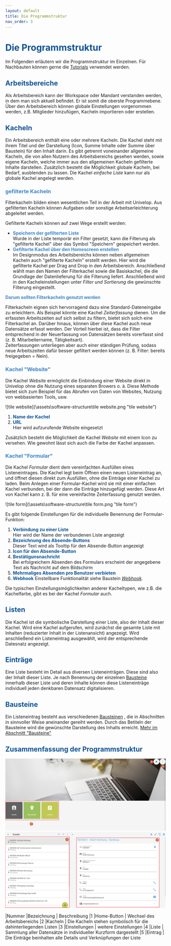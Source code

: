 ```yaml
---
layout: default
title: Die Programmstruktur
nav_order: 3
---
```


# <span style="color:#0b5394">**Die Programmstruktur**</span>

Im Folgenden erläutern wir die Programmstruktur im Einzelnen.
Für Nachbauten können gerne die [Tutorials](/docs/tutorials/Tutorials.html)
verwendet werden.

## <span style="color:#0b5394">Arbeitsbereiche</span>

Als Arbeitsbereich kann der Workspace oder Mandant verstanden werden, in dem man sich aktuell befindet.
Er ist somit die oberste Programmebene. Über den Arbeitsbereich können globale Einstellungen vorgenommen
werden, z.B. Mitglieder hinzufügen, Kacheln importieren oder erstellen.

## <span style="color:#0b5394">Kacheln</span>

Ein Arbeitsbereich enthält eine oder mehrere Kacheln. Die Kachel steht mit ihrem Titel und der Darstellung
(Icon, Summe Inhalte oder Summe über Baustein) für den Inhalt darin. Es gibt getrennt voneinander allgemeine
Kacheln, die von allen Nutzern des Arbeitsbereichs gesehen werden, sowie eigene Kacheln, welche immer aus
den allgemeinen Kacheln gefilterte Inhalte darstellen. Zusätzlich besteht die Möglichkeit globale Kacheln,
bei Bedarf, ausblenden zu lassen. Die Kachel *einfache Liste* kann nur als globale Kachel angelegt werden.

### <span style="color:#3d85c6"> gefilterte Kacheln</span>

Filterkacheln bilden einen wesentlichen Teil in der Arbeit mit Univelop. Aus gefilterten Kacheln können
Aufgaben oder sonstige Arbeitserleichterung abgeleitet werden.

Gefilterte Kacheln können auf zwei Wege erstellt werden:  
- <span style="color:#3d85c6">**Speichern der gefilterten Liste**</span>  
Wurde in der Liste temporär ein Filter gesetzt, kann die Filterung als "gefilterte Kachel" über das Symbol
"Speichern" gespeichert werden.
- <span style="color:#3d85c6">**Gefilterte Kachel über den Homescreen erstellen**</span>  
Im Designmodus des Arbeitsbereichs können neben allgemeinen Kacheln auch "gefilterte Kacheln" erstellt werden.
Hier wird die gefilterte Kachel per Drag and Drop in den Arbeitsbereich. Anschließend wählt man den Namen der
Filterkachel sowie die Basiskachel, die die Grundlage der Datenlieferung für die Filterung liefert.
Anschließend wird in den Kacheleinstellungen unter *Filter und Sortierung* die gewünschte Filterung eingestellt.

<span style="color:#3d85c6">**Darum sollten Filterkacheln genutzt werden**</span>

Filterkacheln eignen sich hervorragend dazu eine Standard-Dateneingabe zu erleichtern. Als Beispiel könnte
eine Kachel *Zeiterfassung* dienen. Um die erfassten Arbeitszeiten auf sich selbst zu filtern, bietet sich
solch eine Filterkachel an. Darüber hinaus, können über diese Kachel auch neue Datensätze erfasst werden. Der
Vorteil hierbei ist, dass die Filter entsprechend in der Neuerfassung von Datensätzen bereits vorerfasst sind
(z. B. Mitarbeitername, Tätigkeitsart).  
Zeiterfassungen unterliegen aber auch einer ständigen Prüfung, sodass neue Arbeitszeiten dafür besser gefiltert
werden können (z. B. Filter: bereits freigegeben = Nein).

### <span style="color:#3d85c6"> Kachel "Website"</span>

Die Kachel *Website* ermöglicht die Einbindung einer Website direkt in Univelop ohne die Nutzung eines separaten
Browers o. ä. Diese Methode bietet sich zum Beispiel für das Abrufen von Daten von Websites, Nutzung von webbasierten
Tools, usw.

![tile website](\assets\software-structure\tile website.png "tile website")

1. <span style="color:#0b5394">**Name der Kachel**</span>  
2. <span style="color:#0b5394">**URL**</span>  
    Hier wird aufzurufende Website eingesetzt

Zusätzlich besteht die Möglichkeit die Kachel *Website* mit einem Icon zu versehen. Wie gewohnt lässt sich auch die Farbe
der Kachel anpassen.

### <span style="color:#3d85c6"> Kachel "Formular"</span>

Die Kachel *Formular* dient dem vereinfachten Ausfüllen eines Listeneintrages. Die Kachel legt beim Öffnen einen neuen Listeneintrag an, und öffnet diesen direkt zum Ausfüllen, ohne die Einträge einer Kachel zu laden. Beim Anlegen einer Formular-Kachel wird sie mit einer einfachen Kachel verbunden, bei der dann die Einträge hinzugefügt werden. 
Diese Art von Kachel kann z. B. für eine vereinfachte Zeiterfassung genutzt werden.

![tile form](\assets\software-structure\tile form.png "tile form")

Es gibt folgende Einstellungen für die individuelle Benennung der Formular-Funktion:

1. <span style="color:#0b5394">**Verbindung zu einer Liste**</span>  
    Hier wird der Name der verbundenen Liste angezeigt
2. <span style="color:#0b5394">**Bezeichnung des Absende-Buttons**</span>  
    Dieser Text wird als Tooltip für den Absende-Button angezeigt
3. <span style="color:#0b5394">**Icon für den Absende-Button**</span> 
4. <span style="color:#0b5394">**Bestätigunsnachricht**</span>  
    Bei erfolgreichem Absenden des Formulars erscheint der angegebene Text als Nachricht auf dem Bildschirm
5. <span style="color:#0b5394">**Mehrmaliges Absenden pro Benutzer verbieten**</span>
6. <span style="color:#0b5394">**Webhook**</span>
    Einstellbare Funktionalität siehe Baustein [*Webhook*](/docs/record-spec-settings/grand-child-expanded/webhook.html).

Die typischen Einstellungsmöglichkeiten anderer Kacheltypen, wie z.B. die Kachelfarbe, gibt es bei der Kachel *Formular* auch.

## <span style="color:#0b5394">Listen</span>

Die Kachel ist die symbolische Darstellung einer Liste, also der Inhalt dieser Kachel. Wird eine Kachel aufgerufen,
wird zunächst die gesamte Liste mit Inhalten (reduzierter Inhalt in der Listenansicht) angezeigt. Wird anschließend
ein Listeneintrag ausgewählt, wird der entsprechende Datesnatz angezeigt. 

## <span style="color:#0b5394">Einträge</span>

Eine Liste besteht im Detail aus diversen Listeneinträgen. Diese sind also der Inhalt dieser Liste. 
Je nach Benennung der einzelnen
[Bausteine](/docs/record-spec-settings/record-spec-settings.html)
innerhalb dieser Liste und deren Inhalte können diese Listeneinträge individuell jeden denkbaren Datensatz
digitalisieren.

## <span style="color:#0b5394">Bausteine</span>

Ein Listeneintrag besteht aus verschiedenen
[Bausteinen](/docs/record-spec-settings/record-spec-settings.html)
, die in Abschnitten in sinnvoller Weise aneinander gereiht werden. Durch das Betiteln der Bausteine wird die
gewünschte Darstellung des Inhalts erreicht.
[Mehr im Abschnitt "Bausteine"](/docs/record-spec-settings/record-spec-settings.html)

## <span style="color:#0b5394">Zusammenfassung der Programmstruktur</span>

![homescreen](\assets\software-structure\homescreen.png "homescreen")
![list-record](\assets\software-structure\list-record.png "list-record")

|Nummer     |Bezeichnung    |    Beschreibung
|1          |Home-Button    | Wechsel des Arbeitsbereichs
|2          |Kacheln        | Die Kacheln stehen symbolisch für die dahinterliegenden Listen
|3          |Einstellungen  | weitere Einstellungen
|4          |Liste          | Sammlung aller Datensätze in individueller Kurzform dargestellt
|5          |Eintrag        | Die Einträge beinhalten alle Details und Verknüpfungen der Liste
